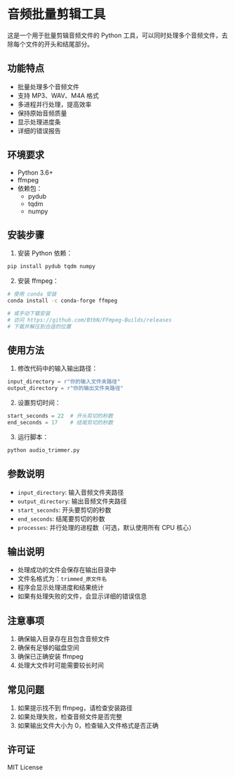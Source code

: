 # 音频批量剪辑工具

这是一个用于批量剪辑音频文件的 Python 工具，可以同时处理多个音频文件，去除每个文件的开头和结尾部分。

## 功能特点

- 批量处理多个音频文件
- 支持 MP3、WAV、M4A 格式
- 多进程并行处理，提高效率
- 保持原始音频质量
- 显示处理进度条
- 详细的错误报告

## 环境要求

- Python 3.6+
- ffmpeg
- 依赖包：
  - pydub
  - tqdm
  - numpy

## 安装步骤

1. 安装 Python 依赖：
```bash
pip install pydub tqdm numpy
```

2. 安装 ffmpeg：
```bash
# 使用 conda 安装
conda install -c conda-forge ffmpeg

# 或手动下载安装
# 访问 https://github.com/BtbN/FFmpeg-Builds/releases
# 下载并解压到合适的位置
```

## 使用方法

1. 修改代码中的输入输出路径：
```python
input_directory = r"你的输入文件夹路径"
output_directory = r"你的输出文件夹路径"
```

2. 设置剪切时间：
```python
start_seconds = 22  # 开头剪切的秒数
end_seconds = 17    # 结尾剪切的秒数
```

3. 运行脚本：
```bash
python audio_trimmer.py
```

## 参数说明

- `input_directory`: 输入音频文件夹路径
- `output_directory`: 输出音频文件夹路径
- `start_seconds`: 开头要剪切的秒数
- `end_seconds`: 结尾要剪切的秒数
- `processes`: 并行处理的进程数（可选，默认使用所有 CPU 核心）

## 输出说明

- 处理成功的文件会保存在输出目录中
- 文件名格式为：`trimmed_原文件名`
- 程序会显示处理进度和结果统计
- 如果有处理失败的文件，会显示详细的错误信息

## 注意事项

1. 确保输入目录存在且包含音频文件
2. 确保有足够的磁盘空间
3. 确保已正确安装 ffmpeg
4. 处理大文件时可能需要较长时间

## 常见问题

1. 如果提示找不到 ffmpeg，请检查安装路径
2. 如果处理失败，检查音频文件是否完整
3. 如果输出文件大小为 0，检查输入文件格式是否正确

## 许可证

MIT License